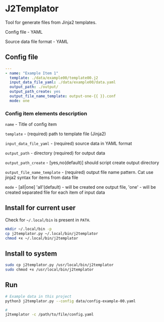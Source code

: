 # J2Templator

Tool for generate files from Jinja2 templates.

Config file - YAML

Source data file format - YAML

## Config file 

```yaml
---
- name: "Example Item 1" 
  template: ./data/example00/template00.j2
  input_data_file_yaml: ./data/example00/data.yaml
  output_path: ./output/
  output_path_create: yes
  output_file_name_template: output-one-{{ }}.conf
  mode: one
```

### Config item elements description

`name` - Title of config item

`template` - (required) path to template file (Jinja2)

`input_data_file_yaml` - (required) source data in YAML format

`output_path` - directory (required) for output data

`output_path_create` - [yes,no(default)] should script create output directory

`output_file_name_template` - (required) output file name pattern. Cat use jinja2 syntax for items from data file

`mode` - [all|one] 'all'(default) -  will be created one output file, 'one' - will be created separated file for each item of input data

## Install for current user 

Check for `~/.local/bin` is present in `PATH`.

```bash
mkdir ~/.local/bin -p
cp j2templator.py ~/.local/bin/j2templator
chmod +x ~/.local/bin/j2templator
```

## Install to system 

```bash
sudo cp j2templator.py /usr/local/bin/j2templator
sudo chmod +x /usr/local/bin/j2templator
```

## Run

```bash
# Example data in this project
python3 j2templator.py --config data/config-example-00.yaml

# 
j2templator -c /path/to/file/config.yaml
```